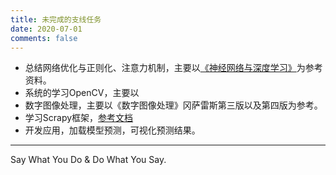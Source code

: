 ```yaml
---
title: 未完成的支线任务
date: 2020-07-01
comments: false
---
```


- 总结网络优化与正则化、注意力机制，主要以[《神经网络与深度学习》](https://nndl.github.io)为参考资料。
- 系统的学习OpenCV，主要以
- 数字图像处理，主要以《数字图像处理》冈萨雷斯第三版以及第四版为参考。
- 学习Scrapy框架，[参考文档](https://docs.scrapy.org/en/latest/intro/tutorial.html)
- 开发应用，加载模型预测，可视化预测结果。

----------

Say What You Do & Do What You Say.
